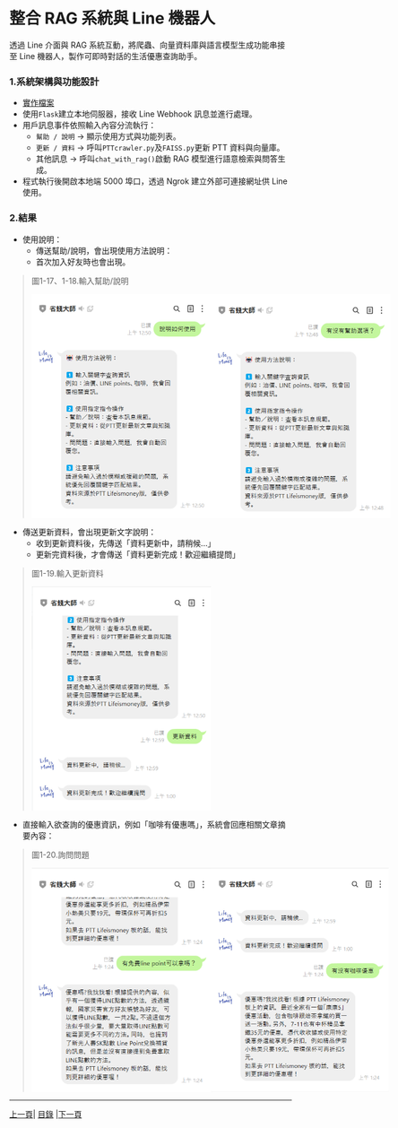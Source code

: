 # 整合 RAG 系統與 Line 機器人
透過 Line 介面與 RAG 系統互動，將爬蟲、向量資料庫與語言模型生成功能串接至 Line 機器人，製作可即時對話的生活優惠查詢助手。

### 1.系統架構與功能設計
* [實作檔案](Code/appV2.py)
* 使用`Flask`建立本地伺服器，接收 Line Webhook 訊息並進行處理。
* 用戶訊息事件依照輸入內容分流執行：
  * `幫助 / 說明` → 顯示使用方式與功能列表。
  * `更新 / 資料` → 呼叫`PTTcrawler.py`及`FAISS.py`更新 PTT 資料與向量庫。
  * 其他訊息 → 呼叫`chat_with_rag()`啟動 RAG 模型進行語意檢索與問答生成。
* 程式執行後開啟本地端 5000 埠口，透過 Ngrok 建立外部可連接網址供 Line 使用。

### 2.結果

* 使用說明：
  * 傳送幫助/說明，會出現使用方法說明：
  * 首次加入好友時也會出現。

>圖1-17、1-18.輸入幫助/說明
><div style="display: flex; justify-content: space-between;">
>  <img src="Photos/RAG_17.jpg" alt="RAG流程圖2" width="320" height="400"/>
>  <img src="Photos/RAG_18.jpg" alt="RAG流程圖3" width="320" height="400"/>
></div>

* 傳送更新資料，會出現更新文字說明：
   * 收到更新資料後，先傳送「資料更新中，請稍候...」
   * 更新完資料後，才會傳送「資料更新完成！歡迎繼續提問」

>圖1-19.輸入更新資料
><div style="display: flex; justify-content: space-between;">
>  <img src="Photos/RAG_19.jpg" alt="RAG流程圖2" width="320" height="400"/>
></div>

* 直接輸入欲查詢的優惠資訊，例如「咖啡有優惠嗎」，系統會回應相關文章摘要內容：

>圖1-20.詢問問題
><div style="display: flex; justify-content: space-between;">
>  <img src="Photos/RAG_20.jpg" alt="RAG流程圖2" width="320" height="400"/>
>  <img src="Photos/RAG_21.jpg" alt="RAG流程圖2" width="320" height="400"/>
></div>

---
[上一頁](STEP_4.md)| [目錄](README.md) |[下一頁](STEP_6.md)
